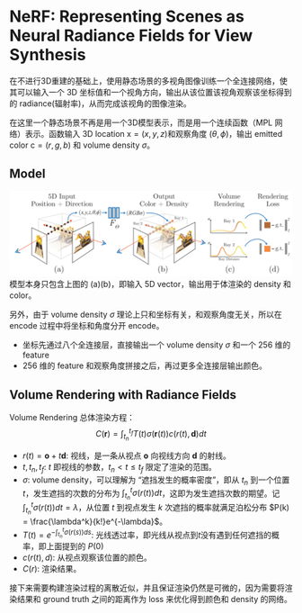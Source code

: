 # NeRF: Representing Scenes as Neural Radiance Fields for View Synthesis
在不进行3D重建的基础上，使用静态场景的多视角图像训练一个全连接网络，使其可以输入一个 3D 坐标值和一个视角方向，输出从该位置该视角观察该坐标得到的 radiance(辐射率)，从而完成该视角的图像渲染。

在这里一个静态场景不再是用一个3D模型表示，而是用一个连续函数（MPL 网络）表示。函数输入 3D location $\text{x}=(x,y,z)$和观察角度 $(\theta, \phi)$，输出 emitted color $\text{c} = (r,g,b)$ 和 volume density $\sigma$。

## Model
![NeRF](../imgs/NeRF.png)
模型本身只包含上图的 (a)(b)，即输入 5D vector，输出用于体渲染的 density 和 color。

另外，由于 volume density $\sigma$ 理论上只和坐标有关，和观察角度无关，所以在 encode 过程中将坐标和角度分开 encode。

- 坐标先通过八个全连接层，直接输出一个 volume density $\sigma$ 和一个 256 维的 feature
- 256 维的 feature 和观察角度拼接之后，再过更多全连接层输出颜色。

## Volume Rendering with Radiance Fields
Volume Rendering 总体渲染方程：
$$C(\mathbf{r}) = \int_{t_n}^{t_f} T(t) \sigma(\mathbf{r}(t))c(r(t), \mathbf{d})dt$$
- $r(t) = \mathbf{o} + t\mathbf{d}$: 视线，是一条从视点 $\mathbf{o}$ 向视线方向 $\mathbf{d}$ 的射线。
- $t, t_n, t_f$: $t$ 即视线的参数，$t_n<t\leq t_f$ 限定了渲染的范围。
- $\sigma$: volume density，可以理解为 “遮挡发生的概率密度”，即从 $t_n$ 到一个位置 $t$，发生遮挡的次数的分布为 $\int_{t_n}^t\sigma(r(t))dt$，这即为发生遮挡次数的期望。记$\int_{t_n}^t\sigma(r(t))dt=\lambda$，从位置 $t$ 到视点发生 $k$ 次遮挡的概率就满足泊松分布 $P(k) = \frac{\lambda^k}{k!}e^{-\lambda}$。
- $T(t) = e^{-\int_{t_n}^t\sigma(r(s))ds}$: 光线透过率，即光线从视点到$t$没有遇到任何遮挡的概率，即上面提到的 $P(0)$
- $c(r(t), d)$: 从视点观察该位置的颜色。
- $C(r)$: 渲染结果。

接下来需要构建渲染过程的离散近似，并且保证渲染仍然是可微的，因为需要将渲染结果和 ground truth 之间的距离作为 loss 来优化得到颜色和 density 的网络。